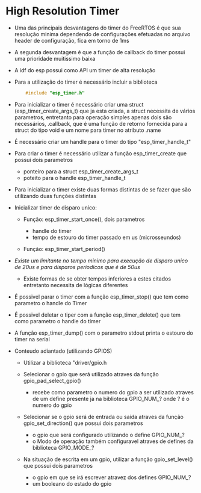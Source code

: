 # High Resolution Timer

- Uma das principais desvantagens do timer do FreeRTOS é que sua resolução minima dependendo de configurações efetuadas no arquivo header de configuração, fica em torno de 1ms 

- A segunda desvantagem é que a função de callback do timer possui uma prioridade muitissimo baixa

- A idf do esp possui como API um timer de alta resolução

- Para a utilização do timer é necessário incluir a biblioteca 
    ~~~c
        #include "esp_timer.h"
    ~~~

- Para inicializar o timer é necessário criar uma struct (esp_timer_create_args_t) que ja esta criada, a struct necessita de vários parametros, entretanto para operação simples apenas dois são necessários, .callback, que é uma função de retorno fornecida para a struct do tipo void e um nome para timer no atributo .name

- É necessário criar um handle para o timer do tipo "esp_timer_handle_t"

- Para criar o timer é necessário utilizar a função esp_timer_create que possui dois parametros
    - ponteiro para a struct esp_timer_create_args_t
    - poteito para o handle esp_timer_handle_t

- Para inicializar o timer existe duas formas distintas de se fazer que são utilizando duas funções distintas 

- Inicializar timer de disparo unico:
    - Função: esp_timer_start_once(), dois parametros 
        - handle do timer   
        - tempo de estouro do timer passado em us (microsseundos)

    - Função: esp_timer_start_period()


- *Existe um limitante no tempo minimo para execução de disparo unico de 20us e para disparos periodicos que é de 50us*
    - Existe formas de se obter tempos inferiores a estes citados entretanto necessita de lógicas diferentes 

- É possivel parar o timer com a função esp_timer_stop() que tem como parametro o handle do Timer 

- É possivel deletar o tiper com a função esp_timer_delete() que tem como parametro o handle do timer 

- A função esp_timer_dump() com o parametro  stdout printa o estouro do timer na serial 


- Conteudo adiantado (utilizando GPIOS)

    - Utilizar a biblioteca "driver/gpio.h

    - Selecionar o gpio que será utilizado atraves da função gpio_pad_select_gpio()
        - recebe como parametro o numero do gpio a ser utilizado atraves de um define presente ja na biblioteca GPIO_NUM_? onde ? é o numero do gpio
    - Selecionar se o gpio será de entrada ou saida atraves da função gpio_set_direction() que possui dois parametros 
        - o gpio que será configurado  utilizando o define GPIO_NUM_?
        - o Modo de operação também configuravel atraves de defines da biblioteca GPIO_MODE_?
    - Na situação de escrita em um gpio, utilizar a função gpio_set_level() que possui dois parametros 
        - o gpio em que se irá escrever atravez dos defines GPIO_NUM_?
        - um booleano do estado do gpio